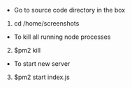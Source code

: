 - Go to source code directory in the box
1. cd /home/screenshots

- To kill all running node processes
2. $pm2 kill

- To start new server
3. $pm2 start index.js
